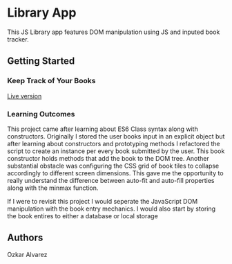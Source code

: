 <h1>Library App</h1>
<p>This JS Library app features DOM manipulation using JS and inputed book tracker.</p>
<h2>Getting Started</h2>
<h3>Keep Track of Your Books</h3>
<a href="https://oalva-rez.github.io/library-app/">Live version</a>
<h3>Learning Outcomes</h3>
<p>This project came after learning about ES6 Class syntax along with constructors. Originally I stored the user books input in an explicit object but after learning about constructors and prototyping methods I refactored the script to create an instance per every book submitted by the user. This book constructor holds methods that add the book to the DOM tree. Another substantial obstacle was configuring the CSS grid of book tiles to collapse accordingly to different screen dimensions. This gave me the opportunity to really understand the difference between auto-fit and auto-fill properties along with the minmax function.</p>

<p>If I were to revisit this project I would seperate the JavaScript DOM manipulation with the book entry mechanics. I would also start by storing the book entires to either a database or local storage</p>

<h2>Authors</h2>
<p>Ozkar Alvarez</p>

